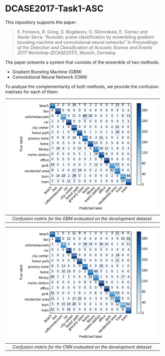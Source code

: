 # DCASE2017-Task1-ASC

This repository supports the paper:

>  E. Fonseca, R. Gong, D. Bogdanov, O. Slizovskaia, E. Gomez and Xavier Serra. “Acoustic scene classification by ensembling gradient boosting machine and convolutional neural networks” In *Proceedings of the Detection and Classification of Acoustic Scenes and Events 2017 Workshop (DCASE2017)*, Munich, Germany.

The paper presents a system that consists of the ensemble of two methods:
- Gradient Boosting Machine (GBM)
- Convolutional Neural Network (CNN)

To analyse the complementarity of both methods, we provide the confusion matrixes for each of them:

| ![Alt text](/figures/development_gbm.png?raw=true "GBM") |
|:---:|
| *Confusion matrix for the GBM evaluated on the development dataset.* |

| ![alt text](/figures/development_cnns.png?raw=true "CNN") |
|:---:|
| *Confusion matrix for the CNN evaluated on the development dataset.* |



